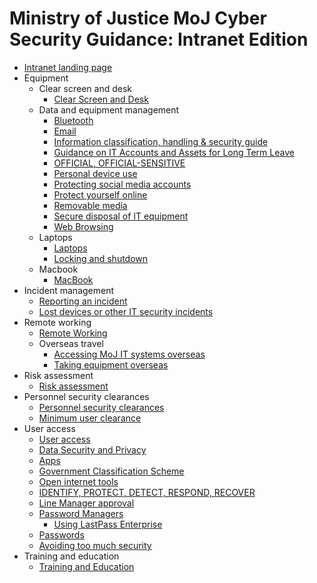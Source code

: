 # Ministry of Justice MoJ Cyber Security Guidance: Intranet Edition

-   [Intranet landing page](intranet-landing-page.md)
-   Equipment
    -   Clear screen and desk
        -   [Clear Screen and Desk](clear-screen-and-desk.md)
    -   Data and equipment management
        -   [Bluetooth](bluetooth.md)
        -   [Email](email.md)
        -   [Information classification, handling & security guide](information-classification-handling-and-security-guide.md)
        -   [Guidance on IT Accounts and Assets for Long Term Leave](long-term-leave.md)
        -   [OFFICIAL, OFFICIAL-SENSITIVE](official-official-sensitive.md)
        -   [Personal device use](personal-devices.md)
        -   [Protecting social media accounts](protecting-social-media-accounts.md)
        -   [Protect yourself online](protect-yourself-online.md)
        -   [Removable media](removable-media.md)
        -   [Secure disposal of IT equipment](secure-disposal-of-it-equipment.md)
        -   [Web Browsing](web-browsing.md)
    -   Laptops
        -   [Laptops](laptops.md)
        -   [Locking and shutdown](locking-and-shutdown.md)
    -   Macbook
        -   [MacBook](policies-for-macbook-users.md)
-   Incident management
    -   [Reporting an incident](reporting-an-incident.md)
    -   [Lost devices or other IT security incidents](lost-devices-incidents.md)
-   Remote working
    -   [Remote Working](remote-working.md)
    -   Overseas travel
        -   [Accessing MoJ IT systems overseas](accessing-moj-it-systems-from-overseas.md)
        -   [Taking equipment overseas](general-advice-on-taking-equipment-overseas.md)
-   Risk assessment
    -   [Risk assessment](risk-reviews.md)
-   Personnel security clearances
    -   [Personnel security clearances](personnel-security-clearances.md)
    -   [Minimum user clearance](minimum-user-clearance-requirements-guide.md)
-   User access
    -   [User access](acceptable-use.md)
    -   [Data Security and Privacy](data-security-and-privacy.md)
    -   [Apps](general-user-video-and-messaging-apps-guidance.md)
    -   [Government Classification Scheme](government-classification-scheme.md)
    -   [Open internet tools](guidance-for-using-open-internet-tools.md)
    -   [IDENTIFY, PROTECT, DETECT, RESPOND, RECOVER](identify-protect-detect-respond-recover.md)
    -   [Line Manager approval](line-manager-approval.md)
    -   [Password Managers](password-managers.md)
        -   [Using LastPass Enterprise](using-lastpass.md)
    -   [Passwords](passwords.md)
    -   [Avoiding too much security](setecastronomy.md)
-   Training and education
    -   [Training and Education](training-and-education.md)

